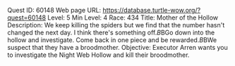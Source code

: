 Quest ID: 60148
Web page URL: https://database.turtle-wow.org/?quest=60148
Level: 5
Min Level: 4
Race: 434
Title: Mother of the Hollow
Description: We keep killing the spiders but we find that the number hasn't changed the next day. I think there's something off.$B$BGo down into the hollow and investigate. Come back in one piece and be rewarded.$B$BWe suspect that they have a broodmother.
Objective: Executor Arren wants you to investigate the Night Web Hollow and kill their broodmother.
